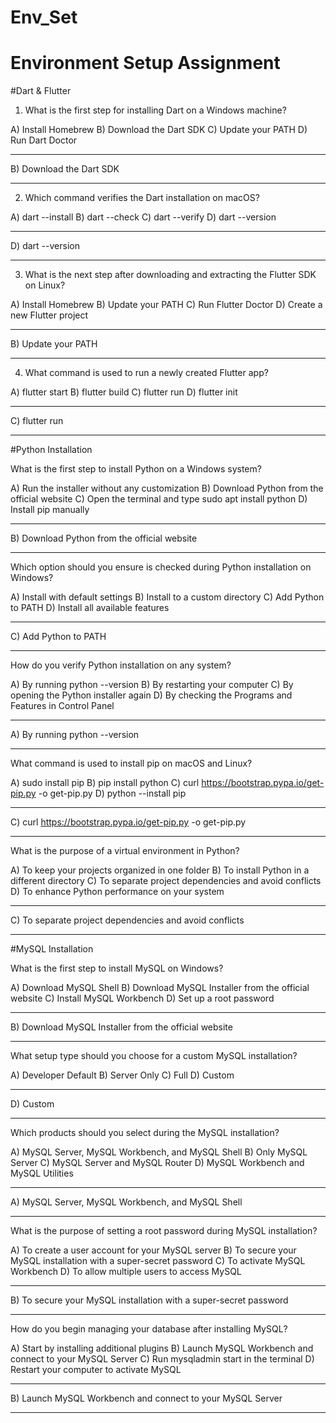 # Env_Set

# Environment Setup Assignment

#Dart & Flutter

1. What is the first step for installing Dart on a Windows machine?

A) Install Homebrew
B) Download the Dart SDK
C) Update your PATH
D) Run Dart Doctor

****************************
B) Download the Dart SDK
****************************
2. Which command verifies the Dart installation on macOS?

A) dart --install
B) dart --check
C) dart --verify
D) dart --version

*************************
D) dart --version
*************************
3. What is the next step after downloading and extracting the Flutter SDK on Linux?

A) Install Homebrew
B) Update your PATH
C) Run Flutter Doctor
D) Create a new Flutter project

*********************
B) Update your PATH
*********************
4. What command is used to run a newly created Flutter app?

A) flutter start
B) flutter build
C) flutter run
D) flutter init

**********************
C) flutter run
**********************

#Python Installation

What is the first step to install Python on a Windows system?

A) Run the installer without any customization
B) Download Python from the official website
C) Open the terminal and type sudo apt install python
D) Install pip manually

********************************************
B) Download Python from the official website
********************************************

Which option should you ensure is checked during Python installation on Windows?

A) Install with default settings
B) Install to a custom directory
C) Add Python to PATH
D) Install all available features

***************************
C) Add Python to PATH
***************************
How do you verify Python installation on any system?

A) By running python --version
B) By restarting your computer
C) By opening the Python installer again
D) By checking the Programs and Features in Control Panel

******************************
A) By running python --version
******************************

What command is used to install pip on macOS and Linux?

A) sudo install pip
B) pip install python
C) curl https://bootstrap.pypa.io/get-pip.py -o get-pip.py
D) python --install pip

***********************************************************
C) curl https://bootstrap.pypa.io/get-pip.py -o get-pip.py
***********************************************************

What is the purpose of a virtual environment in Python?

A) To keep your projects organized in one folder
B) To install Python in a different directory
C) To separate project dependencies and avoid conflicts
D) To enhance Python performance on your system

********************************************************
C) To separate project dependencies and avoid conflicts
********************************************************

#MySQL Installation

What is the first step to install MySQL on Windows?

A) Download MySQL Shell
B) Download MySQL Installer from the official website
C) Install MySQL Workbench
D) Set up a root password

******************************************************
B) Download MySQL Installer from the official website
******************************************************

What setup type should you choose for a custom MySQL installation?

A) Developer Default
B) Server Only
C) Full
D) Custom

**************
D) Custom
**************

Which products should you select during the MySQL installation?

A) MySQL Server, MySQL Workbench, and MySQL Shell
B) Only MySQL Server
C) MySQL Server and MySQL Router
D) MySQL Workbench and MySQL Utilities

**************************************************
A) MySQL Server, MySQL Workbench, and MySQL Shell
**************************************************

What is the purpose of setting a root password during MySQL installation?

A) To create a user account for your MySQL server
B) To secure your MySQL installation with a super-secret password
C) To activate MySQL Workbench
D) To allow multiple users to access MySQL

******************************************************************
B) To secure your MySQL installation with a super-secret password
******************************************************************

How do you begin managing your database after installing MySQL?

A) Start by installing additional plugins
B) Launch MySQL Workbench and connect to your MySQL Server
C) Run mysqladmin start in the terminal
D) Restart your computer to activate MySQL

***********************************************************
B) Launch MySQL Workbench and connect to your MySQL Server
***********************************************************

